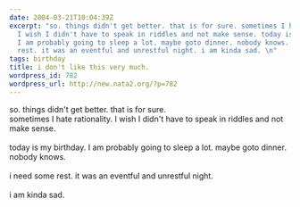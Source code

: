 ```yaml
---
date: 2004-03-21T10:04:39Z
excerpt: "so. things didn't get better. that is for sure. sometimes I hate rationality.
  I wish I didn't have to speak in riddles and not make sense. today is my birthday.
  I am probably going to sleep a lot. maybe goto dinner. nobody knows. i need some
  rest. it was an eventful and unrestful night. i am kinda sad. \n"
tags: birthday
title: i don't like this very much.
wordpress_id: 782
wordpress_url: http://new.nata2.org/?p=782
---
```


so. things didn't get better. that is for sure. <br/>sometimes I hate rationality. I wish I didn't have to speak in riddles and not make sense. <br/><br/>today is my birthday. I am probably going to sleep a lot. maybe goto dinner. nobody knows. <br/><br/>i need some rest. it was an eventful and unrestful night. <br/><br/>i am kinda sad. 
